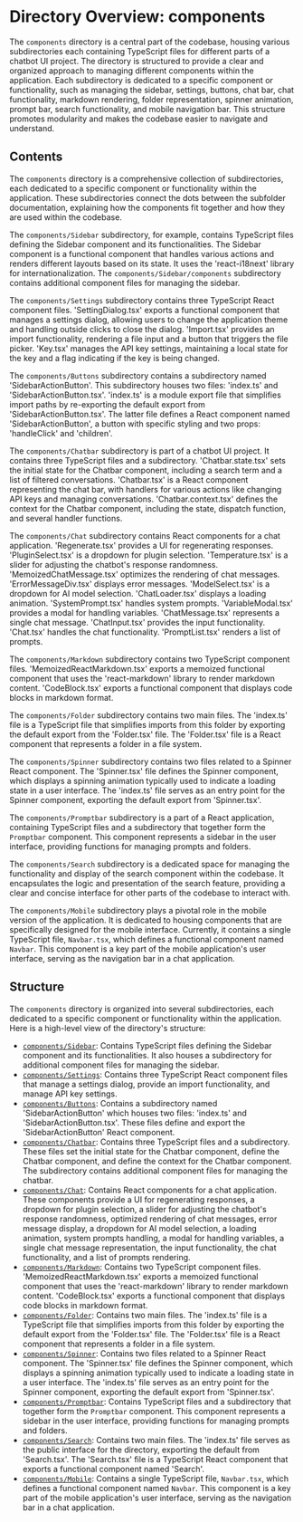 
# Directory Overview: components

The `components` directory is a central part of the codebase, housing various subdirectories each containing TypeScript files for different parts of a chatbot UI project. The directory is structured to provide a clear and organized approach to managing different components within the application. Each subdirectory is dedicated to a specific component or functionality, such as managing the sidebar, settings, buttons, chat bar, chat functionality, markdown rendering, folder representation, spinner animation, prompt bar, search functionality, and mobile navigation bar. This structure promotes modularity and makes the codebase easier to navigate and understand.

## Contents

The `components` directory is a comprehensive collection of subdirectories, each dedicated to a specific component or functionality within the application. These subdirectories connect the dots between the subfolder documentation, explaining how the components fit together and how they are used within the codebase.

The `components/Sidebar` subdirectory, for example, contains TypeScript files defining the Sidebar component and its functionalities. The Sidebar component is a functional component that handles various actions and renders different layouts based on its state. It uses the 'react-i18next' library for internationalization. The `components/Sidebar/components` subdirectory contains additional component files for managing the sidebar.

The `components/Settings` subdirectory contains three TypeScript React component files. 'SettingDialog.tsx' exports a functional component that manages a settings dialog, allowing users to change the application theme and handling outside clicks to close the dialog. 'Import.tsx' provides an import functionality, rendering a file input and a button that triggers the file picker. 'Key.tsx' manages the API key settings, maintaining a local state for the key and a flag indicating if the key is being changed.

The `components/Buttons` subdirectory contains a subdirectory named 'SidebarActionButton'. This subdirectory houses two files: 'index.ts' and 'SidebarActionButton.tsx'. 'index.ts' is a module export file that simplifies import paths by re-exporting the default export from 'SidebarActionButton.tsx'. The latter file defines a React component named 'SidebarActionButton', a button with specific styling and two props: 'handleClick' and 'children'.

The `components/Chatbar` subdirectory is part of a chatbot UI project. It contains three TypeScript files and a subdirectory. 'Chatbar.state.tsx' sets the initial state for the Chatbar component, including a search term and a list of filtered conversations. 'Chatbar.tsx' is a React component representing the chat bar, with handlers for various actions like changing API keys and managing conversations. 'Chatbar.context.tsx' defines the context for the Chatbar component, including the state, dispatch function, and several handler functions.

The `components/Chat` subdirectory contains React components for a chat application. 'Regenerate.tsx' provides a UI for regenerating responses. 'PluginSelect.tsx' is a dropdown for plugin selection. 'Temperature.tsx' is a slider for adjusting the chatbot's response randomness. 'MemoizedChatMessage.tsx' optimizes the rendering of chat messages. 'ErrorMessageDiv.tsx' displays error messages. 'ModelSelect.tsx' is a dropdown for AI model selection. 'ChatLoader.tsx' displays a loading animation. 'SystemPrompt.tsx' handles system prompts. 'VariableModal.tsx' provides a modal for handling variables. 'ChatMessage.tsx' represents a single chat message. 'ChatInput.tsx' provides the input functionality. 'Chat.tsx' handles the chat functionality. 'PromptList.tsx' renders a list of prompts.

The `components/Markdown` subdirectory contains two TypeScript component files. 'MemoizedReactMarkdown.tsx' exports a memoized functional component that uses the 'react-markdown' library to render markdown content. 'CodeBlock.tsx' exports a functional component that displays code blocks in markdown format.

The `components/Folder` subdirectory contains two main files. The 'index.ts' file is a TypeScript file that simplifies imports from this folder by exporting the default export from the 'Folder.tsx' file. The 'Folder.tsx' file is a React component that represents a folder in a file system.

The `components/Spinner` subdirectory contains two files related to a Spinner React component. The 'Spinner.tsx' file defines the Spinner component, which displays a spinning animation typically used to indicate a loading state in a user interface. The 'index.ts' file serves as an entry point for the Spinner component, exporting the default export from 'Spinner.tsx'.

The `components/Promptbar` subdirectory is a part of a React application, containing TypeScript files and a subdirectory that together form the `Promptbar` component. This component represents a sidebar in the user interface, providing functions for managing prompts and folders.

The `components/Search` subdirectory is a dedicated space for managing the functionality and display of the search component within the codebase. It encapsulates the logic and presentation of the search feature, providing a clear and concise interface for other parts of the codebase to interact with.

The `components/Mobile` subdirectory plays a pivotal role in the mobile version of the application. It is dedicated to housing components that are specifically designed for the mobile interface. Currently, it contains a single TypeScript file, `Navbar.tsx`, which defines a functional component named `Navbar`. This component is a key part of the mobile application's user interface, serving as the navigation bar in a chat application.

## Structure

The `components` directory is organized into several subdirectories, each dedicated to a specific component or functionality within the application. Here is a high-level view of the directory's structure:

- [`components/Sidebar`](./components/Sidebar.md): Contains TypeScript files defining the Sidebar component and its functionalities. It also houses a subdirectory for additional component files for managing the sidebar.
- [`components/Settings`](./components/Settings.md): Contains three TypeScript React component files that manage a settings dialog, provide an import functionality, and manage API key settings.
- [`components/Buttons`](./components/Buttons.md): Contains a subdirectory named 'SidebarActionButton' which houses two files: 'index.ts' and 'SidebarActionButton.tsx'. These files define and export the 'SidebarActionButton' React component.
- [`components/Chatbar`](./components/Chatbar.md): Contains three TypeScript files and a subdirectory. These files set the initial state for the Chatbar component, define the Chatbar component, and define the context for the Chatbar component. The subdirectory contains additional component files for managing the chatbar.
- [`components/Chat`](./components/Chat.md): Contains React components for a chat application. These components provide a UI for regenerating responses, a dropdown for plugin selection, a slider for adjusting the chatbot's response randomness, optimized rendering of chat messages, error message display, a dropdown for AI model selection, a loading animation, system prompts handling, a modal for handling variables, a single chat message representation, the input functionality, the chat functionality, and a list of prompts rendering.
- [`components/Markdown`](./components/Markdown.md): Contains two TypeScript component files. 'MemoizedReactMarkdown.tsx' exports a memoized functional component that uses the 'react-markdown' library to render markdown content. 'CodeBlock.tsx' exports a functional component that displays code blocks in markdown format.
- [`components/Folder`](./components/Folder.md): Contains two main files. The 'index.ts' file is a TypeScript file that simplifies imports from this folder by exporting the default export from the 'Folder.tsx' file. The 'Folder.tsx' file is a React component that represents a folder in a file system.
- [`components/Spinner`](./components/Spinner.md): Contains two files related to a Spinner React component. The 'Spinner.tsx' file defines the Spinner component, which displays a spinning animation typically used to indicate a loading state in a user interface. The 'index.ts' file serves as an entry point for the Spinner component, exporting the default export from 'Spinner.tsx'.
- [`components/Promptbar`](Promptbar.md): Contains TypeScript files and a subdirectory that together form the `Promptbar` component. This component represents a sidebar in the user interface, providing functions for managing prompts and folders.
- [`components/Search`](./components/Search.md): Contains two main files. The 'index.ts' file serves as the public interface for the directory, exporting the default from 'Search.tsx'. The 'Search.tsx' file is a TypeScript React component that exports a functional component named 'Search'.
- [`components/Mobile`](./components/Mobile.md): Contains a single TypeScript file, `Navbar.tsx`, which defines a functional component named `Navbar`. This component is a key part of the mobile application's user interface, serving as the navigation bar in a chat application.
